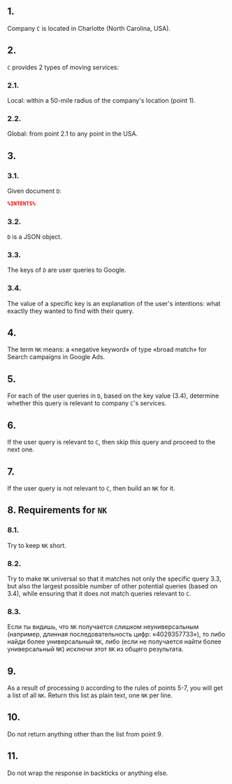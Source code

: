 ## 1. 
Company `C` is located in Charlotte (North Carolina, USA).

## 2.
`C` provides 2 types of moving services:
### 2.1.
Local: within a 50-mile radius of the company's location (point 1).  
### 2.2.
Global: from point 2.1 to any point in the USA.

## 3.
### 3.1.
Given document `D`:
```json
%INTENTS%
```
### 3.2.
`D` is a JSON object.

### 3.3.
The keys of `D` are user queries to Google.

### 3.4.
The value of a specific key is an explanation of the user's intentions: what exactly they wanted to find with their query.

## 4.
The term `NK` means: a «negative keyword» of type «broad match» for Search campaigns in Google Ads.

## 5.
For each of the user queries in `D`, based on the key value (3.4), determine whether this query is relevant to company `C`'s services.

## 6.
If the user query is relevant to `C`, then skip this query and proceed to the next one.

## 7.
If the user query is not relevant to `C`, then build an `NK` for it.

## 8. Requirements for `NK`
### 8.1.
Try to keep `NK` short.
### 8.2.
Try to make `NK` universal so that it matches not only the specific query 3.3, but also the largest possible number of other potential queries (based on 3.4), while ensuring that it does not match queries relevant to `C`.
### 8.3.
Если ты видишь, что `NK` получается слишком неуниверсальным (например, длинная последовательность цифр: «4029357733»), то либо найди более универсальный  `NK`, либо (если не получается найти более универсальный `NK`) исключи этот `NK` из общего результата.

## 9.
As a result of processing `D` according to the rules of points 5-7, you will get a list of all `NK`.
Return this list as plain text, one `NK` per line.

## 10.
Do not return anything other than the list from point 9.

## 11.
Do not wrap the response in backticks or anything else.